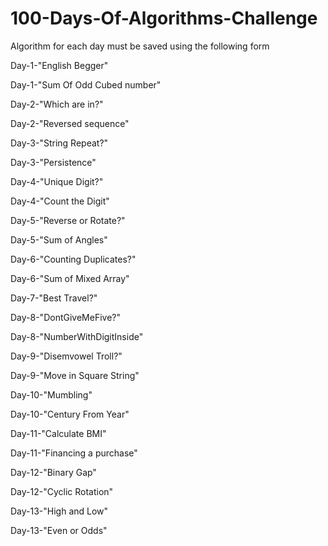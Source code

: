 # 100-Days-Of-Algorithms-Challenge


Algorithm for each day must be saved using the following form

  Day-1-"English Begger" 
  
  Day-1-"Sum Of Odd Cubed number"


  Day-2-"Which are in?"
  
  Day-2-"Reversed sequence"


  Day-3-"String Repeat?"
  
  Day-3-"Persistence"
  

  Day-4-"Unique Digit?"
  
  Day-4-"Count the Digit"
  

  Day-5-"Reverse or Rotate?"
  
  Day-5-"Sum of Angles"
  

  Day-6-"Counting Duplicates?"
  
  Day-6-"Sum of Mixed Array"
  

  Day-7-"Best Travel?"
  

  Day-8-"DontGiveMeFive?"
  
  Day-8-"NumberWithDigitInside"
  

  Day-9-"Disemvowel Troll?"
  
  Day-9-"Move in Square String"
  
  
  Day-10-"Mumbling"
  
  Day-10-"Century From Year"
  
  
  Day-11-"Calculate BMI"
  
  Day-11-"Financing a purchase"
  
  
  Day-12-"Binary Gap"
  
  Day-12-"Cyclic Rotation"
  

  Day-13-"High and Low"
  
  Day-13-"Even or Odds"
